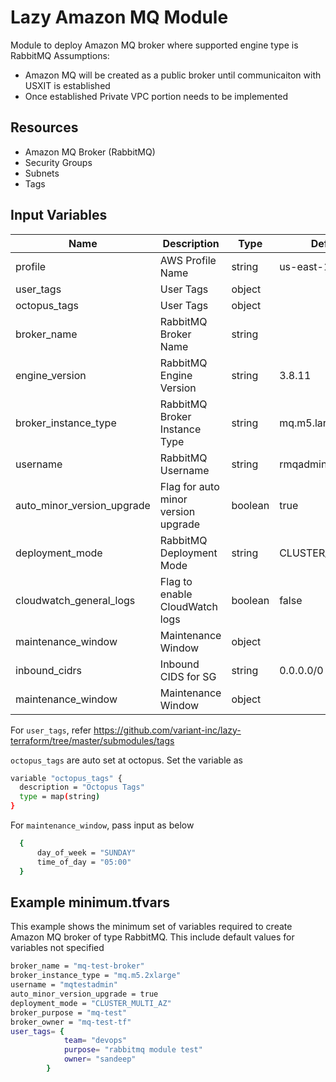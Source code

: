 # Lazy Amazon MQ Module

Module to deploy Amazon MQ broker where supported engine type is RabbitMQ
Assumptions:
- Amazon MQ will be created as a public broker until communicaiton with USXIT is established
- Once established Private VPC portion needs to be implemented

## Resources

- Amazon MQ Broker (RabbitMQ)
- Security Groups
- Subnets
- Tags

## Input Variables

| Name                      | Description                         | Type   | Default   | Example          |
| -----------               | ----------------------------------- | ------ | --------- | ---------------- |
| profile                   | AWS Profile Name                    | string | us-east-1 | us-west-2        |
| user_tags                 | User Tags                           | object |           | `see below`    |
| octopus_tags              | User Tags                           | object |           | `see below`    |
| broker_name               | RabbitMQ Broker Name                | string |           | my-rabbitmq      |
| engine_version            | RabbitMQ Engine Version             | string | 3.8.11    | Supported versions can be found at <https://amzn.to/3pjVBt5> |
| broker_instance_type      | RabbitMQ Broker Instance Type       | string | mq.m5.large| Supported instance types are <https://amzn.to/2RkkiZT> |
| username                  | RabbitMQ Username                   | string | rmqadmin   | rmqadmin |
| auto_minor_version_upgrade| Flag for auto minor version upgrade | boolean | true   | true / false |
| deployment_mode           | RabbitMQ Deployment Mode            | string | CLUSTER_MULTI_AZ   | one of: "SINGLE_INSTANCE", "CLUSTER_MULTI_AZ", "ACTIVE_STANDBY_MULTI_AZ" |
| cloudwatch_general_logs   | Flag to enable CloudWatch logs      | boolean | false   | true / false                                                                                                           |
| maintenance_window        | Maintenance Window                  | object |           | `see below`    |
| inbound_cidrs             | Inbound CIDS for SG                 | string | 0.0.0.0/0          |     |
| maintenance_window        | Maintenance Window                  | object |           | `see below`    |

For `user_tags`, refer <https://github.com/variant-inc/lazy-terraform/tree/master/submodules/tags>

`octopus_tags` are auto set at octopus. Set the variable as

```bash
variable "octopus_tags" {
  description = "Octopus Tags"
  type = map(string)
}
```
For `maintenance_window`, pass input as below

```bash
  {
      day_of_week = "SUNDAY"
      time_of_day = "05:00"
  }
```

## Example minimum.tfvars
This example shows the minimum set of variables required to create Amazon MQ broker of type RabbitMQ. This include default values for variables not specified

```bash
broker_name = "mq-test-broker"
broker_instance_type = "mq.m5.2xlarge"
username = "mqtestadmin"
auto_minor_version_upgrade = true
deployment_mode = "CLUSTER_MULTI_AZ"
broker_purpose = "mq-test"
broker_owner = "mq-test-tf"
user_tags= {
            team= "devops"
            purpose= "rabbitmq module test"
            owner= "sandeep"
        }
```
